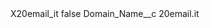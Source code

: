 <?xml version="1.0" encoding="UTF-8"?>
<CustomMetadata xmlns="http://soap.sforce.com/2006/04/metadata" xmlns:xsi="http://www.w3.org/2001/XMLSchema-instance" xmlns:xsd="http://www.w3.org/2001/XMLSchema">
    <label>X20email_it</label>
    <protected>false</protected>
    <values>
        <field>Domain_Name__c</field>
        <value xsi:type="xsd:string">20email.it</value>
    </values>
</CustomMetadata>
